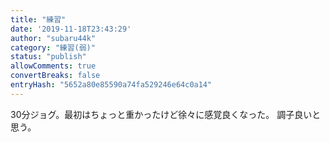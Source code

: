 ```yaml
---
title: "練習"
date: '2019-11-18T23:43:29'
author: "subaru44k"
category: "練習(弱)"
status: "publish"
allowComments: true
convertBreaks: false
entryHash: "5652a80e85590a74fa529246e64c0a14"
---
```

30分ジョグ。最初はちょっと重かったけど徐々に感覚良くなった。
調子良いと思う。

